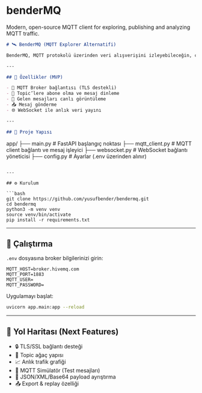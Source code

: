 # benderMQ
Modern, open-source MQTT client for exploring, publishing and analyzing MQTT traffic.

```markdown
# 🛰️ BenderMQ (MQTT Explorer Alternatifi)

BenderMQ, MQTT protokolü üzerinden veri alışverişini izleyebileceğin, canlı analiz yapabileceğin ve broker’la etkileşim kurabileceğin modern, web tabanlı bir MQTT aracı olarak geliştirilmiştir.

---

## 🚀 Özellikler (MVP)

- 🔌 MQTT Broker bağlantısı (TLS destekli)
- 📡 Topic’lere abone olma ve mesaj dinleme
- 🧾 Gelen mesajları canlı görüntüleme
- 📤 Mesaj gönderme
- 🌐 WebSocket ile anlık veri yayını

---

## 📂 Proje Yapısı

```
app/
├── main.py            # FastAPI başlangıç noktası
├── mqtt_client.py     # MQTT client bağlantı ve mesaj işleyici
├── websocket.py       # WebSocket bağlantı yöneticisi
├── config.py          # Ayarlar (.env üzerinden alınır)
```

---

## ⚙️ Kurulum

```bash
git clone https://github.com/yusufbender/bendermq.git
cd bendermq
python3 -m venv venv
source venv/bin/activate
pip install -r requirements.txt
```

---

## 📡 Çalıştırma

`.env` dosyasına broker bilgilerinizi girin:

```env
MQTT_HOST=broker.hivemq.com
MQTT_PORT=1883
MQTT_USER=
MQTT_PASSWORD=
```

Uygulamayı başlat:

```bash
uvicorn app.main:app --reload
```

---

## 🔭 Yol Haritası (Next Features)

- 🔒 TLS/SSL bağlantı desteği
- 🌲 Topic ağaç yapısı
- 📈 Anlık trafik grafiği
- 🧪 MQTT Simülatör (Test mesajları)
- 📁 JSON/XML/Base64 payload ayrıştırma
- 📤 Export & replay özelliği
```
